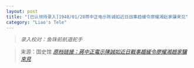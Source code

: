```yaml
---
layout: post
title: "[已认领待录入]1948/01/28蒋中正电示陈诚如近日战事趋缓令廖耀湘赵家骧来见"
category: "Liao's Tele"
---
```


> *录入校对：鱼珠前航道舵手*

> 来源：国史馆 [*原档链接：蔣中正電示陳誠如近日戰事趨緩令廖耀湘趙家驤來見*](https://ahonline.drnh.gov.tw/index.php?act=Display/image/5885989de_DwY1#1fl)